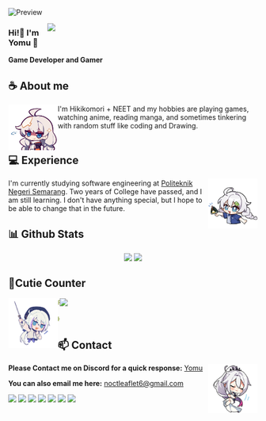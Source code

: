 <div align="center">
<!-- ![](https://typograssy.deno.dev/api?text=お兄ちゃんはおしまい!&l0=none&bg=none&frame=none&speed=100&comment=) -->
<!-- ![](https://typograssy.deno.dev/api?text=お兄ちゃんはおしまい!&l0=none&l1=00cce6&l2=80f1ff&l3=009eb3&l4=caf9ff&bg=none&frame=none&speed=100&comment=) -->

</div>

![Preview](./images/Kiana/bg.jpg)

<a href="https://discord.gg/XCgDcusrNj"><img align="right" width="425" src="https://lanyard.kyrie25.me/api/413947984372301824"></a>
<!-- [![Discord Presence](https://lanyard.kyrie25.me/api/413947984372301824)](https://discord.com/users/413947984372301824) -->

### Hi!👋 I'm Yomu 🔰

**Game Developer and Gamer** 

## **☕ About me**
<a href="https://github.com/NoctLeaflet"><img align="left" width="100" src="./images/kiana_over.png"></a>
I'm Hikikomori + NEET and my hobbies are playing games, watching anime, reading manga, and sometimes tinkering with random stuff like coding and Drawing.
<br><br>

## **💻 Experience**
<a href="https://github.com/NoctLeaflet"><img align="right" width="100" src="./images/Kiana/Kiana_store.png"></a>
I'm currently studying software engineering at [Politeknik Negeri Semarang](https://web.polines.ac.id/id/). Two years of College have passed, and I am still learning. I don't have anything special, but I hope to be able to change that in the future.


## **📊 Github Stats**

<p align="center"><img width="50%" src="https://github-readme-stats.vercel.app/api?username=NoctLeaflet&show_icons=true&count_private=true&theme=react&hide_border=true&bg_color=0D1117"/> <img width="45%" src="https://github-readme-stats.vercel.app/api/top-langs/?username=NoctLeaflet&show_icons=true&count_private=true&theme=react&hide_border=true&bg_color=0D1117&layout=compact"/>
</p>



## **🐾Cutie Counter**

<a href="https://discord.com/users/413947984372301824"><img align="right" width=400 src="https://moe-counter.glitch.me/get/@Yomu?theme=rule34"></a>
<a href="https://github.com/NoctLeaflet"><img align="left" width="100" src="./images/Kiana/Kiana_maes.png"></a>

```yaml
People who visit my profile :3.

Hehe~ another cutie has been caught.
```
<!-- <br><br><br><br> -->
## **📫 Contact**
<a href="https://github.com/NoctLeaflet"><img align="right" width="100" src="./images/Kiana/Kiana_HoFi.png" /></a>
**Please Contact me on Discord for a quick response:** [Yomu](https://discord.com/users/413947984372301824)

**You can also email me here:** noctleaflet6@gmail.com

[![](https://img.shields.io/github/followers/NoctLeaflet?label=Followers&style=social)](https://github.com/NoctLeaflet)
[![](https://img.shields.io/badge/Discord-7289DA?logo=discord&logoColor=white)](https://discord.gg/J6JBkHhJfB)
[![](https://img.shields.io/badge/Facebook-1877F2?logo=facebook&logoColor=white)](https://www.facebook.com/shimakaze.chan21/)
[![](https://img.shields.io/badge/Telegram-2ca5e0?logo=telegram&logoColor=white)](https://t.me/yomu21)
[![](https://img.shields.io/badge/Steam-1a6a98?logo=steam&logoColor=white)](https://steamcommunity.com/id/Youmu2/)
[![](https://img.shields.io/badge/Mail-D14836?logo=gmail&logoColor=white)](mailto:noctleaflet6@gmail.com)
[![](https://img.shields.io/badge/Kofi-ff5c5a?logo=ko-fi&logoColor=white)](https://ko-fi.com/yommu)

